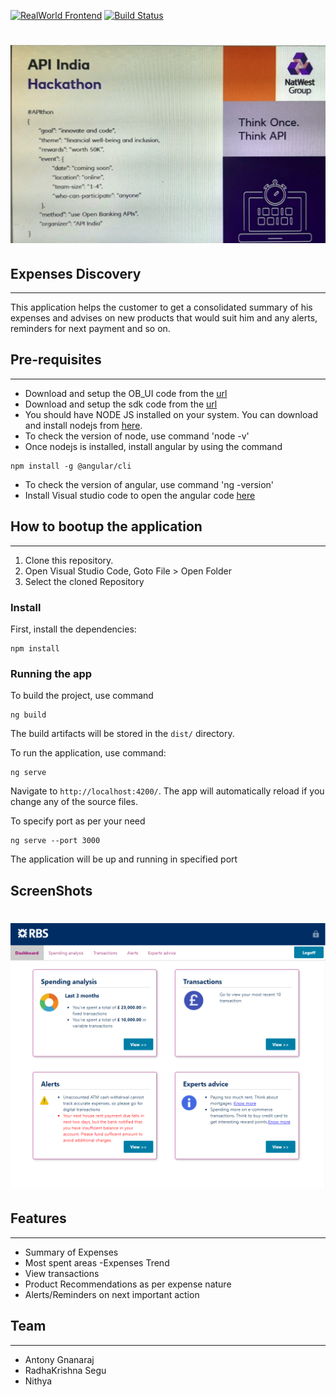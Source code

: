 

[![RealWorld Frontend](https://img.shields.io/badge/realworld-frontend-%23783578.svg)](http://realworld.io)
[![Build Status](https://travis-ci.org/gothinkster/angular-realworld-example-app.svg?branch=master)](https://travis-ci.org/gothinkster/angular-realworld-example-app)

# ![Hackathon Image](HackathonBanner.jpg)

## Expenses Discovery
--------------

This application helps the customer to get a consolidated summary of his expenses and advises on new products that would suit him and any alerts, reminders for next payment and so on.

## Pre-requisites
--------------

* Download and setup the OB_UI code from the [url](https://github.com/HashApithon/openbanking-ui)
* Download and setup the sdk code from the [url](https://github.com/HashApithon/openbanking-java-sdk)
* You should have NODE JS installed on your system. You can download and install nodejs from [here](https://nodejs.org/en/download/).
* To check the version of node, use command 'node -v'
* Once nodejs is installed, install angular by using the command

``` nowrap
npm install -g @angular/cli 
```
* To check the version of angular, use command 'ng -version'
* Install Visual studio code to open the angular code [here](https://code.visualstudio.com/download)

## How to bootup the application
--------------

1.    Clone this repository.
2.    Open Visual Studio Code, Goto File > Open Folder 
3.    Select the cloned Repository  

### Install
First, install the dependencies:

``` nowrap
npm install
```
### Running the app

To build the project, use command 

``` nowrap
ng build
```

The build artifacts will be stored in the `dist/` directory.

To run the application, use command:

``` nowrap
ng serve
```

Navigate to `http://localhost:4200/`. The app will automatically reload if you change any of the source files.

To specify port as per your need

``` nowrap
ng serve --port 3000
```
The application will be up and running in specified port

## ScreenShots

# ![Dashboard](dashboard.png)

## Features
--------------

* Summary of Expenses
* Most spent areas -Expenses Trend
* View transactions
* Product Recommendations as per expense nature
* Alerts/Reminders on next important action

## Team
--------------

* Antony Gnanaraj
* RadhaKrishna Segu
* Nithya